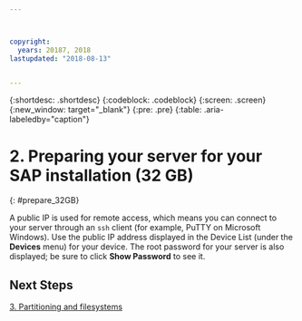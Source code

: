 ```yaml
---



copyright:
  years: 20187, 2018
lastupdated: "2018-08-13"


---
```


{:shortdesc: .shortdesc}
{:codeblock: .codeblock}
{:screen: .screen}
{:new_window: target="_blank"}
{:pre: .pre}
{:table: .aria-labeledby="caption"}

# 2. Preparing your server for your SAP installation (32 GB)
{: #prepare_32GB}

A public IP is used for remote access, which means you can connect to your server through an `ssh` client (for example, PuTTY on Microsoft Windows). Use the public IP address displayed in the Device List (under the **Devices** menu) for your device. The root password for your server is also displayed; be sure to click **Show Password** to see it.

## Next Steps

 [3. Partitioning and filesystems](/docs/infrastructure/sap-netweaver-rhel-qrg/rhel-partition-32GB.html)

